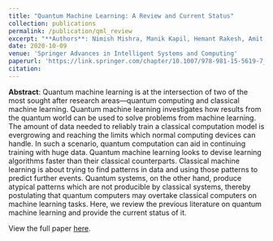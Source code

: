 ```yaml
---
title: "Quantum Machine Learning: A Review and Current Status"
collection: publications
permalink: /publication/qml_review
excerpt: "**Authors**: Nimish Mishra, Manik Kapil, Hemant Rakesh, Amit Anand, Nilima Mishra, Aakash Warke, Soumya Sarkar, Sanchayan Dutta, Sabhyata Gupta, Bikash K Behera, Prasanta K Panigrahi, et al."
date: 2020-10-09
venue: 'Springer Advances in Intelligent Systems and Computing'
paperurl: 'https://link.springer.com/chapter/10.1007/978-981-15-5619-7_8'
citation:
---
```

**Abstract**: Quantum machine learning is at the intersection of two of the most sought after research areas—quantum computing and classical machine learning. Quantum machine learning investigates how results from the quantum world can be used to solve problems from machine learning. The amount of data needed to reliably train a classical computation model is evergrowing and reaching the limits which normal computing devices can handle. In such a scenario, quantum computation can aid in continuing training with huge data. Quantum machine learning looks to devise learning algorithms faster than their classical counterparts. Classical machine learning is about trying to find patterns in data and using those patterns to predict further events. Quantum systems, on the other hand, produce atypical patterns which are not producible by classical systems, thereby postulating that quantum computers may overtake classical computers on machine learning tasks. Here, we review the previous literature on quantum machine learning and provide the current status of it.

View the full paper [here](https://link.springer.com/chapter/10.1007/978-981-15-5619-7_8).

